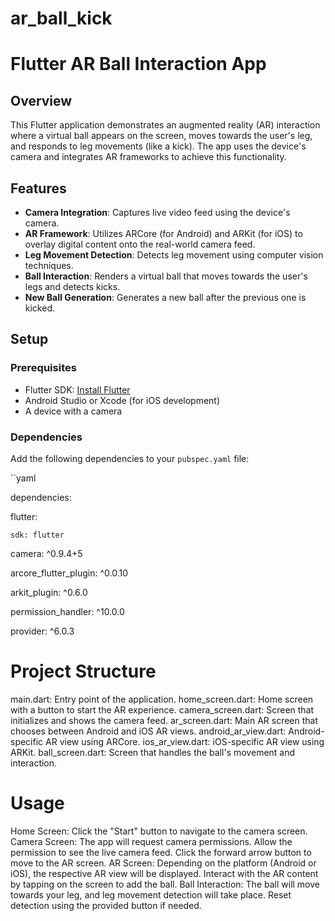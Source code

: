 # ar_ball_kick
# Flutter AR Ball Interaction App

## Overview

This Flutter application demonstrates an augmented reality (AR) interaction where a virtual ball appears on the screen, moves towards the user's leg, and responds to leg movements (like a kick). The app uses the device's camera and integrates AR frameworks to achieve this functionality.

## Features

- **Camera Integration**: Captures live video feed using the device's camera.
- **AR Framework**: Utilizes ARCore (for Android) and ARKit (for iOS) to overlay digital content onto the real-world camera feed.
- **Leg Movement Detection**: Detects leg movement using computer vision techniques.
- **Ball Interaction**: Renders a virtual ball that moves towards the user's legs and detects kicks.
- **New Ball Generation**: Generates a new ball after the previous one is kicked.

## Setup

### Prerequisites

- Flutter SDK: [Install Flutter](https://flutter.dev/docs/get-started/install)
- Android Studio or Xcode (for iOS development)
- A device with a camera

### Dependencies

Add the following dependencies to your `pubspec.yaml` file:

``yaml

dependencies:

  flutter:
  
    sdk: flutter
    
  camera: ^0.9.4+5
  
  arcore_flutter_plugin: ^0.0.10
  
  arkit_plugin: ^0.6.0
  
  permission_handler: ^10.0.0
  
  provider: ^6.0.3
  
# Project Structure
main.dart: Entry point of the application.
home_screen.dart: Home screen with a button to start the AR experience.
camera_screen.dart: Screen that initializes and shows the camera feed.
ar_screen.dart: Main AR screen that chooses between Android and iOS AR views.
android_ar_view.dart: Android-specific AR view using ARCore.
ios_ar_view.dart: iOS-specific AR view using ARKit.
ball_screen.dart: Screen that handles the ball's movement and interaction.

# Usage
Home Screen: Click the "Start" button to navigate to the camera screen.
Camera Screen: The app will request camera permissions. Allow the permission to see the live camera feed. Click the forward arrow button to move to the AR screen.
AR Screen: Depending on the platform (Android or iOS), the respective AR view will be displayed. Interact with the AR content by tapping on the screen to add the ball.
Ball Interaction: The ball will move towards your leg, and leg movement detection will take place. Reset detection using the provided button if needed.






